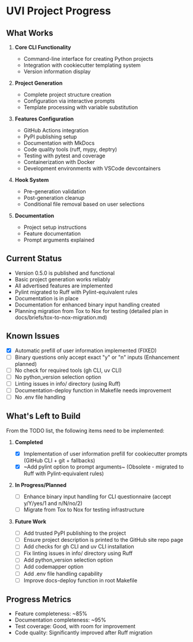 # UVI Project Progress

## What Works

1. **Core CLI Functionality**

   - Command-line interface for creating Python projects
   - Integration with cookiecutter templating system
   - Version information display

2. **Project Generation**

   - Complete project structure creation
   - Configuration via interactive prompts
   - Template processing with variable substitution

3. **Features Configuration**

   - GitHub Actions integration
   - PyPI publishing setup
   - Documentation with MkDocs
   - Code quality tools (ruff, mypy, deptry)
   - Testing with pytest and coverage
   - Containerization with Docker
   - Development environments with VSCode devcontainers

4. **Hook System**

   - Pre-generation validation
   - Post-generation cleanup
   - Conditional file removal based on user selections

5. **Documentation**
   - Project setup instructions
   - Feature documentation
   - Prompt arguments explained

## Current Status

- Version 0.5.0 is published and functional
- Basic project generation works reliably
- All advertised features are implemented
- Pylint migrated to Ruff with Pylint-equivalent rules
- Documentation is in place
- Documentation for enhanced binary input handling created
- Planning migration from Tox to Nox for testing (detailed plan in docs/briefs/tox-to-nox-migration.md)

## Known Issues

- [x] Automatic prefill of user information implemented (FIXED)
- [ ] Binary questions only accept exact "y" or "n" inputs (Enhancement planned)
- [ ] No check for required tools (gh CLI, uv CLI)
- [ ] No python_version selection option
- [ ] Linting issues in info/ directory (using Ruff)
- [ ] Documentation-deploy function in Makefile needs improvement
- [ ] No .env file handling

## What's Left to Build

From the TODO list, the following items need to be implemented:

1. **Completed**

   - [x] Implementation of user information prefill for cookiecutter prompts (GitHub CLI + git + fallbacks)
   - [x] ~Add pylint option to prompt arguments~ (Obsolete - migrated to Ruff with Pylint-equivalent rules)

2. **In Progress/Planned**

   - [ ] Enhance binary input handling for CLI questionnaire (accept y/Y/yes/1 and n/N/no/2)
   - [ ] Migrate from Tox to Nox for testing infrastructure

3. **Future Work**
   - [ ] Add trusted PyPI publishing to the project
   - [ ] Ensure project description is printed to the GitHub site repo page
   - [ ] Add checks for gh CLI and uv CLI installation
   - [ ] Fix linting issues in info/ directory using Ruff
   - [ ] Add python_version selection option
   - [ ] Add codemapper option
   - [ ] Add .env file handling capability
   - [ ] Improve docs-deploy function in root Makefile

## Progress Metrics

- Feature completeness: ~85%
- Documentation completeness: ~95%
- Test coverage: Good, with room for improvement
- Code quality: Significantly improved after Ruff migration
